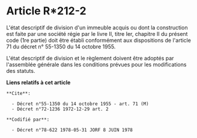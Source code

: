 # Article R*212-2

L'état descriptif de division d'un immeuble acquis ou dont la construction est faite par une société régie par le livre II,
titre Ier, chapitre II du présent code (1re partie) doit être établi conformément aux dispositions de l'article 71 du décret
n° 55-1350 du 14 octobre 1955.

L'état descriptif de division et le règlement doivent être adoptés par l'assemblée générale dans les conditions prévues pour
les modifications des statuts.

**Liens relatifs à cet article**

	**Cite**:

	  - Décret n°55-1350 du 14 octobre 1955 - art. 71 (M)
	  - Décret n°72-1236 1972-12-29 art. 2

	**Codifié par**:

	  - Décret n°78-622 1978-05-31 JORF 8 JUIN 1978
